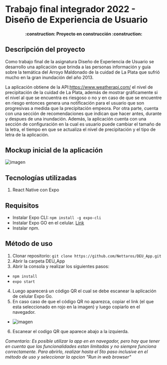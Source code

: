 # Trabajo final integrador 2022 - Diseño de Experiencia de Usuario

<h4 align="center">
:construction: Proyecto en construcción :construction:
</h4>

## Descripción del proyecto
Como trabajo final de la asignatura Diseño de Experiencia de Usuario se desarrollo una aplicación que brinda a las personas información y guía sobre la temática del Arroyo Maldonado de la cuidad de La Plata que sufrió mucho en la gran inundación del año 2013. 

La aplicación obtiene de la API:https://www.weatherapi.com/ el nivel de precipitación de la cuidad de La Plata, además de mostrar gráficamente si el nivel al que se encuentra es riesgoso o no y en caso de que se encuentre en riesgo entonces genera una notificación para el usuario que son progresivas a medida que la precipitación empeora. Por otra parte, cuenta con una sección de recomendaciones que indican que hacer antes, durante y despues de una inundación. Además, la aplicación cuenta con una sección de configuración en la cual es usuario puede cambiar el tamaño de la letra, el tiempo en que se actualiza el nivel de precipitación y el tipo de letra de la aplicación.

## Mockup inicial de la aplicación

![imagen](https://user-images.githubusercontent.com/63661809/171318214-663908d0-f7cb-4b6d-82ed-cfa6c7ae197e.png)

## Tecnologías utilizadas
1. React Native con Expo

## Requisitos
* Instalar Expo CLI: `npm install -g expo-cli`
* Instalar Expo GO en el celular. [Link](https://expo.dev/expo-go)
* Instalar npm.


## Método de uso
1. Clonar repositorio: `git clone https://github.com/Nettaros/DEU_App.git`
2. Abrir la carpeta DEU_App
3. Abrir la consola y realizar los siguientes pasos:
* `npm install`
* `expo start`
4. Luego aparecerá un código QR el cual se debe escanear la aplicación de celular Expo Go.
5. En caso caso de que el código QR no aparezca, copiar el link (el que esta seleccionado en rojo en la imagen) y luego copiarlo en el navegador.
*  ![imagen](https://user-images.githubusercontent.com/63661809/175838456-2eba496c-79fb-43f1-89a4-7c3e57b8444f.png)
6. Escanear el codigo QR que aparece abajo a la izquierda.

*Comentario: Es posible utilizar la app en en navegador, pero hay que tener en cuenta que las funcionalidades estan limitadas y no siempre funciona correctamente.
Para abrirlo, realizar hasta el 5to paso inclusive en el método de uso y seleccionar la opcion "Run in web browser"*
